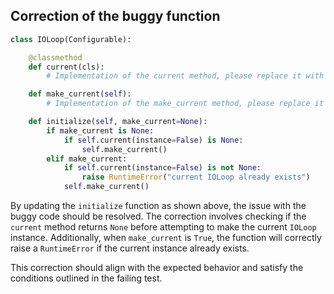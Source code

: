 ## Correction of the buggy function

```python
class IOLoop(Configurable):

    @classmethod
    def current(cls):
        # Implementation of the current method, please replace it with actual logic

    def make_current(self):
        # Implementation of the make_current method, please replace it with actual logic

    def initialize(self, make_current=None):
        if make_current is None:
            if self.current(instance=False) is None:
                self.make_current()
        elif make_current:
            if self.current(instance=False) is not None:
                raise RuntimeError("current IOLoop already exists")
            self.make_current()
```

By updating the `initialize` function as shown above, the issue with the buggy code should be resolved. The correction involves checking if the `current` method returns `None` before attempting to make the current `IOLoop` instance. Additionally, when `make_current` is `True`, the function will correctly raise a `RuntimeError` if the current instance already exists.

This correction should align with the expected behavior and satisfy the conditions outlined in the failing test.